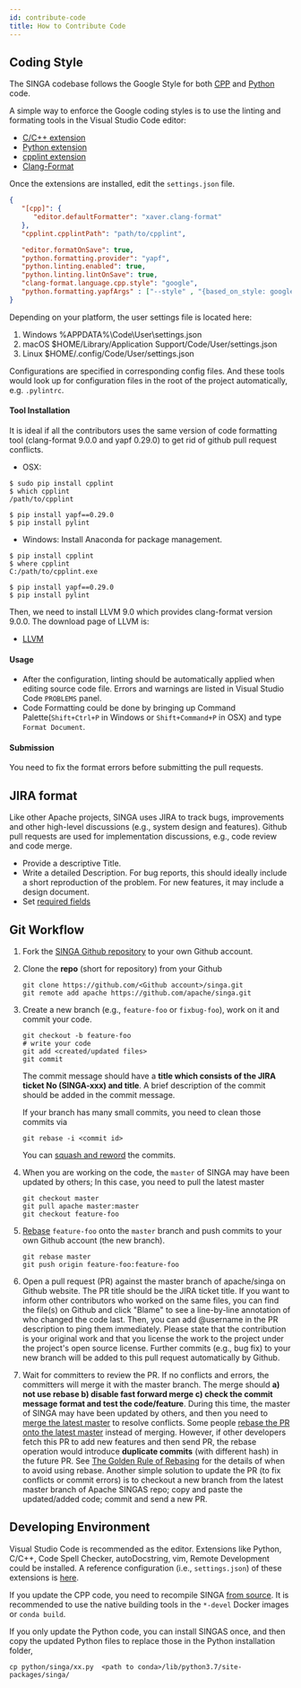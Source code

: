 ```yaml
---
id: contribute-code
title: How to Contribute Code
---
```


<!--- Licensed to the Apache Software Foundation (ASF) under one or more contributor license agreements.  See the NOTICE file distributed with this work for additional information regarding copyright ownership.  The ASF licenses this file to you under the Apache License, Version 2.0 (the "License"); you may not use this file except in compliance with the License.  You may obtain a copy of the License at http://www.apache.org/licenses/LICENSE-2.0 Unless required by applicable law or agreed to in writing, software distributed under the License is distributed on an "AS IS" BASIS, WITHOUT WARRANTIES OR CONDITIONS OF ANY KIND, either express or implied.  See the License for the specific language governing permissions and limitations under the License.  -->

## Coding Style

The SINGA codebase follows the Google Style for both [CPP](http://google-styleguide.googlecode.com/svn/trunk/cppguide.xml) and [Python](http://google.github.io/styleguide/pyguide.html) code.

A simple way to enforce the Google coding styles is to use the linting and formating tools in the Visual Studio Code editor:

- [C/C++ extension](https://marketplace.visualstudio.com/items?itemName=ms-vscode.cpptools)
- [Python extension](https://marketplace.visualstudio.com/items?itemName=ms-python.python)
- [cpplint extension](https://marketplace.visualstudio.com/items?itemName=mine.cpplint)
- [Clang-Format](https://marketplace.visualstudio.com/items?itemName=xaver.clang-format)

Once the extensions are installed, edit the `settings.json` file.

```json 
{
   "[cpp]": {
      "editor.defaultFormatter": "xaver.clang-format"
   },
   "cpplint.cpplintPath": "path/to/cpplint",

   "editor.formatOnSave": true,
   "python.formatting.provider": "yapf",
   "python.linting.enabled": true,
   "python.linting.lintOnSave": true,
   "clang-format.language.cpp.style": "google",
   "python.formatting.yapfArgs" : ["--style" , "{based_on_style: google}" ]
}
```

Depending on your platform, the user settings file is located here:
1. Windows %APPDATA%\Code\User\settings.json
2. macOS $HOME/Library/Application Support/Code/User/settings.json
3. Linux $HOME/.config/Code/User/settings.json

Configurations are specified in corresponding config files. And these tools would look up for configuration files in the root of the project automatically, e.g. `.pylintrc`.

#### Tool Installation

It is ideal if all the contributors uses the same version of code formatting tool (clang-format 9.0.0 and yapf 0.29.0) to get rid of github pull request conflicts.

- OSX:
```
$ sudo pip install cpplint
$ which cpplint
/path/to/cpplint

$ pip install yapf==0.29.0 
$ pip install pylint
```

- Windows:
Install Anaconda for package management.
```
$ pip install cpplint
$ where cpplint
C:/path/to/cpplint.exe

$ pip install yapf==0.29.0
$ pip install pylint
```

Then, we need to install LLVM 9.0 which provides clang-format version 9.0.0. The download page of LLVM is:
- [LLVM](http://releases.llvm.org/download.html#9.0.1)

#### Usage
- After the configuration, linting should be automatically applied when editing source code file. Errors and warnings are listed in Visual Studio Code `PROBLEMS` panel.
- Code Formatting could be done by bringing up Command Palette(`Shift+Ctrl+P` in Windows or `Shift+Command+P` in OSX) and type `Format Document`.

#### Submission 
You need to fix the format errors before submitting the pull requests.

## JIRA format

Like other Apache projects, SINGA uses JIRA to track bugs, improvements and other high-level discussions (e.g., system design and features). Github pull requests are used for implementation discussions, e.g., code review and code merge.

- Provide a descriptive Title.
- Write a detailed Description. For bug reports, this should ideally include a short reproduction of the problem. For new features, it may include a design document.
- Set [required fields](https://cwiki.apache.org/confluence/display/SPARK/Contributing+to+Spark#ContributingtoSpark-JIRA)

## Git Workflow

1. Fork the [SINGA Github repository](https://github.com/apache/singa) to your own Github account.

2. Clone the **repo** (short for repository) from your Github

   ```shell
   git clone https://github.com/<Github account>/singa.git
   git remote add apache https://github.com/apache/singa.git
   ```

3. Create a new branch (e.g., `feature-foo` or `fixbug-foo`), work on it and commit your code.

   ```shell
   git checkout -b feature-foo
   # write your code
   git add <created/updated files>
   git commit
   ```

   The commit message should have a **title which consists of the JIRA ticket No (SINGA-xxx) and title**. A brief description of the commit should be added in the commit message.

   If your branch has many small commits, you need to clean those commits via

   ```shell
   git rebase -i <commit id>
   ```

   You can [squash and reword](https://help.github.com/en/articles/about-git-rebase) the commits.

4. When you are working on the code, the `master` of SINGA may have been updated by others; In this case, you need to pull the latest master

   ```shell
   git checkout master
   git pull apache master:master
   git checkout feature-foo
   ```

5. [Rebase](https://git-scm.com/book/en/v2/Git-Branching-Rebasing) `feature-foo` onto the `master` branch and push commits to your own Github account (the new branch).

   ```shell
   git rebase master
   git push origin feature-foo:feature-foo
   ```

6. Open a pull request (PR) against the master branch of apache/singa on Github website. The PR title should be the JIRA ticket title. If you want to inform other contributors who worked on the same files, you can find the file(s) on Github and click "Blame" to see a line-by-line annotation of who changed the code last. Then, you can add @username in the PR description to ping them immediately. Please state that the contribution is your original work and that you license the work to the project under the project's open source license. Further commits (e.g., bug fix) to your new branch will be added to this pull request automatically by Github.

7. Wait for committers to review the PR. If no conflicts and errors, the committers will merge it with the master branch. The merge should **a) not use rebase b) disable fast forward merge c) check the commit message format and test the code/feature**. During this time, the master of SINGA may have been updated by others, and then you need to [merge the latest master](https://docs.fast.ai/dev/git.html#how-to-keep-your-feature-branch-up-to-date) to resolve conflicts. Some people [rebase the PR onto the latest master](https://github.com/edx/edx-platform/wiki/How-to-Rebase-a-Pull-Request) instead of merging. However, if other developers fetch this PR to add new features and then send PR, the rebase operation would introduce **duplicate commits** (with different hash) in the future PR. See [The Golden Rule of Rebasing](https://www.atlassian.com/git/tutorials/merging-vs-rebasing) for the details of when to avoid using rebase. Another simple solution to update the PR (to fix conflicts or commit errors) is to checkout a new branch from the latest master branch of Apache SINGAS repo; copy and paste the updated/added code; commit and send a new PR.

## Developing Environment

Visual Studio Code is recommended as the editor. Extensions like Python, C/C++, Code Spell Checker, autoDocstring, vim, Remote Development could be installed. A reference configuration (i.e., `settings.json`) of these extensions is [here](https://gist.github.com/nudles/3d23cfb6ffb30ca7636c45fe60278c55).

If you update the CPP code, you need to recompile SINGA [from source](./build.md). It is recommended to use the native building tools in the `*-devel` Docker images or `conda build`.

If you only update the Python code, you can install SINGAS once, and then copy the updated Python files to replace those in the Python installation folder,

```shell
cp python/singa/xx.py  <path to conda>/lib/python3.7/site-packages/singa/
```
